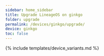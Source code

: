 ```yaml
---
sidebar: home_sidebar
title: Upgrade LineageOS on ginkgo
folder: upgrade
permalink: /devices/ginkgo/upgrade/
device: ginkgo
toc: false
---
```

{% include templates/device_variants.md %}
